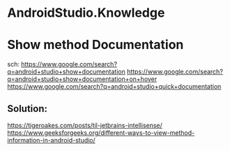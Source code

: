 # AndroidStudio.Knowledge

# Show method Documentation
sch: https://www.google.com/search?q=android+studio+show+documentation https://www.google.com/search?q=android+studio+show+documentation+on+hover https://www.google.com/search?q=android+studio+quick+documentation

## Solution:
https://tigeroakes.com/posts/til-jetbrains-intellisense/ https://www.geeksforgeeks.org/different-ways-to-view-method-information-in-android-studio/
